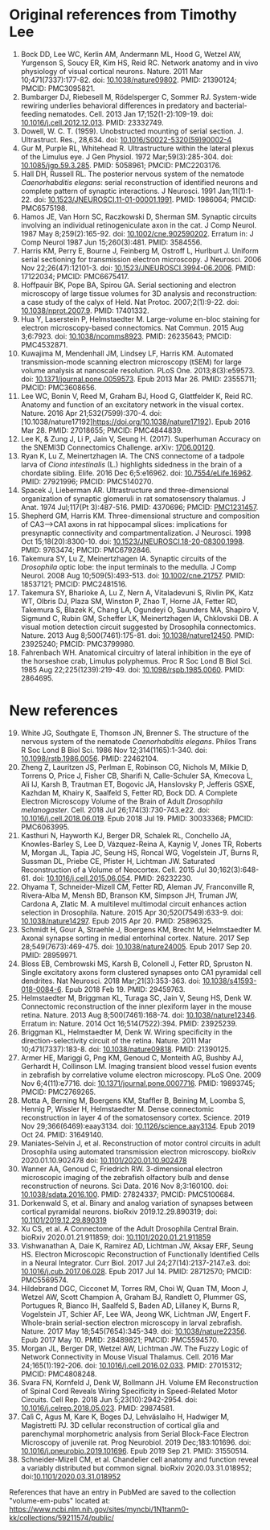 # Original references from Timothy Lee
1. Bock DD, Lee WC, Kerlin AM, Andermann ML, Hood G, Wetzel AW, Yurgenson S, Soucy ER, Kim HS, Reid RC. Network anatomy and in vivo physiology of visual cortical neurons. Nature. 2011 Mar 10;471(7337):177-82. doi: [10.1038/nature09802](https://doi.org/10.1038/nature09802). PMID: 21390124; PMCID: PMC3095821.
2. Bumbarger DJ, Riebesell M, R&ouml;delsperger C, Sommer RJ. System-wide rewiring underlies behavioral differences in predatory and bacterial-feeding nematodes. Cell. 2013 Jan 17;152(1-2):109-19. doi: [10.1016/j.cell.2012.12.013](https://doi.org/10.1016/j.cell.2012.12.013). PMID: 23332749.  
3. Dowell, W. C. T. (1959). Unobstructed mounting of serial section. J. Ultrastruct. Res., 28,634. doi: [10.1016/S0022-5320(59)90002-4](https://doi.org/10.1016/S0022-5320(59)90002-4)
4. Gur M, Purple RL, Whitehead R. Ultrastructure within the lateral plexus of the Limulus eye. J Gen Physiol. 1972 Mar;59(3):285-304. doi: [10.1085/jgp.59.3.285](https://doi.org/10.1085/jgp.59.3.285). PMID: 5058961; PMCID: PMC2203176.
5. Hall DH, Russell RL. The posterior nervous system of the nematode *Caenorhabditis elegans*: serial reconstruction of identified neurons and complete pattern of synaptic interactions. J Neurosci. 1991 Jan;11(1):1-22. doi: [10.1523/JNEUROSCI.11-01-00001.1991](https://doi.org/10.1523/jneurosci.11-01-00001.1991). PMID: 1986064; PMCID: PMC6575198.
6. Hamos JE, Van Horn SC, Raczkowski D, Sherman SM. Synaptic circuits involving an individual retinogeniculate axon in the cat. J Comp Neurol. 1987 May 8;259(2):165-92. doi: [10.1002/cne.902590202](https://doi.org/10.1002/cne.902590202). Erratum in: J Comp Neurol 1987 Jun 15;260(3):481. PMID: 3584556.
7. Harris KM, Perry E, Bourne J, Feinberg M, Ostroff L, Hurlburt J. Uniform serial sectioning for transmission electron microscopy. J Neurosci. 2006 Nov 22;26(47):12101-3. doi: [10.1523/JNEUROSCI.3994-06.2006](https://doi.org/10.1523/jneurosci.3994-06.2006). PMID: 17122034; PMCID: PMC6675417.
8. Hoffpauir BK, Pope BA, Spirou GA. Serial sectioning and electron microscopy of large tissue volumes for 3D analysis and reconstruction: a case study of the calyx of Held. Nat Protoc. 2007;2(1):9-22. doi: [10.1038/nprot.2007.9](https://doi.org/10.1038/nprot.2007.9). PMID: 17401332.
9. Hua Y, Laserstein P, Helmstaedter M. Large-volume en-bloc staining for electron microscopy-based connectomics. Nat Commun. 2015 Aug 3;6:7923. doi: [10.1038/ncomms8923](https://doi.org/10.1038/ncomms8923). PMID: 26235643; PMCID: PMC4532871.
10.	Kuwajima M, Mendenhall JM, Lindsey LF, Harris KM. Automated transmission-mode scanning electron microscopy (tSEM) for large volume analysis at nanoscale resolution. PLoS One. 2013;8(3):e59573. doi: [10.1371/journal.pone.0059573](https://doi.org/10.1371/journal.pone.0059573). Epub 2013 Mar 26. PMID: 23555711; PMCID: PMC3608656. 
11. Lee WC, Bonin V, Reed M, Graham BJ, Hood G, Glattfelder K, Reid RC. Anatomy and function of an excitatory network in the visual cortex. Nature. 2016 Apr 21;532(7599):370-4. doi: [10.1038/nature17192]https://doi.org/10.1038/nature17192). Epub 2016 Mar 28. PMID: 27018655; PMCID: PMC4844839.
12. Lee K, & Zung J, Li P, Jain V, Seung H. (2017). Superhuman Accuracy on the SNEMI3D Connectomics Challenge. arXiv: [1706.00120](https://arxiv.org/abs/1706.00120v1).
13. Ryan K, Lu Z, Meinertzhagen IA. The CNS connectome of a tadpole larva of *Ciona intestinalis* (L.) highlights sidedness in the brain of a chordate sibling. Elife. 2016 Dec 6;5:e16962. doi: [10.7554/eLife.16962](https://doi.org/10.7554/elife.16962). PMID: 27921996; PMCID: PMC5140270.
14.	Spacek J, Lieberman AR. Ultrastructure and three-dimensional organization of synaptic glomeruli in rat somatosensory thalamus. J Anat. 1974 Jul;117(Pt 3):487-516. PMID: 4370696; PMCID: [PMC1231457](http://www.ncbi.nlm.nih.gov/pmc/articles/pmc1231457/).
15. Shepherd GM, Harris KM. Three-dimensional structure and composition of CA3-->CA1 axons in rat hippocampal slices: implications for presynaptic connectivity and compartmentalization. J Neurosci. 1998 Oct 15;18(20):8300-10. doi: [10.1523/JNEUROSCI.18-20-08300.1998](https://doi.org/10.1523/jneurosci.18-20-08300.1998). PMID: 9763474; PMCID: PMC6792846.
16. Takemura SY, Lu Z, Meinertzhagen IA. Synaptic circuits of the *Drosophila* optic lobe: the input terminals to the medulla. J Comp Neurol. 2008 Aug 10;509(5):493-513. doi: [10.1002/cne.21757](https://doi.org/10.1002/cne.21757). PMID: 18537121; PMCID: PMC2481516.
17. Takemura SY, Bharioke A, Lu Z, Nern A, Vitaladevuni S, Rivlin PK, Katz WT, Olbris DJ, Plaza SM, Winston P, Zhao T, Horne JA, Fetter RD, Takemura S, Blazek K, Chang LA, Ogundeyi O, Saunders MA, Shapiro V, Sigmund C, Rubin GM, Scheffer LK, Meinertzhagen IA, Chklovskii DB. A visual motion detection circuit suggested by Drosophila connectomics. Nature. 2013 Aug 8;500(7461):175-81. doi: [10.1038/nature12450](http://doi.org/10.1038/nature12450). PMID: 23925240; PMCID: PMC3799980.
18. Fahrenbach WH. Anatomical circuitry of lateral inhibition in the eye of the horseshoe crab, Limulus polyphemus. Proc R Soc Lond B Biol Sci. 1985 Aug 22;225(1239):219-49. doi: [10.1098/rspb.1985.0060](https://doi.org/10.1098/rspb.1985.0060). PMID: 2864695.


# New references

19. White JG, Southgate E, Thomson JN, Brenner S. The structure of the nervous system of the nematode *Caenorhabditis elegans*. Philos Trans R Soc Lond B Biol Sci. 1986 Nov 12;314(1165):1-340. doi: [10.1098/rstb.1986.0056](https://doi.org/10.1098/rstb.1986.0056). PMID: 22462104.
20. Zheng Z, Lauritzen JS, Perlman E, Robinson CG, Nichols M, Milkie D, Torrens O, Price J, Fisher CB, Sharifi N, Calle-Schuler SA, Kmecova L, Ali IJ, Karsh B, Trautman ET, Bogovic JA, Hanslovsky P, Jefferis GSXE, Kazhdan M, Khairy K, Saalfeld S, Fetter RD, Bock DD. A Complete Electron Microscopy Volume of the Brain of Adult *Drosophila melanogaster*. Cell. 2018 Jul 26;174(3):730-743.e22. doi: [10.1016/j.cell.2018.06.019](https://doi.org/10.1016/j.cell.2018.06.019). Epub 2018 Jul 19. PMID: 30033368; PMCID: PMC6063995.
21.	Kasthuri N, Hayworth KJ, Berger DR, Schalek RL, Conchello JA, Knowles-Barley S, Lee D, V&aacute;zquez-Reina A, Kaynig V, Jones TR, Roberts M, Morgan JL, Tapia JC, Seung HS, Roncal WG, Vogelstein JT, Burns R, Sussman DL, Priebe CE, Pfister H, Lichtman JW. Saturated Reconstruction of a Volume of Neocortex. Cell. 2015 Jul 30;162(3):648-61. doi: [10.1016/j.cell.2015.06.054](https://doi.org/10.1016/j.cell.2015.06.054). PMID: 26232230.
22.	Ohyama T, Schneider-Mizell CM, Fetter RD, Aleman JV, Franconville R, Rivera-Alba M, Mensh BD, Branson KM, Simpson JH, Truman JW, Cardona A, Zlatic M. A multilevel multimodal circuit enhances action selection in Drosophila. Nature. 2015 Apr 30;520(7549):633-9. doi: [10.1038/nature14297](https://doi.org/10.1038/nature14297). Epub 2015 Apr 20. PMID: 25896325.
23. Schmidt H, Gour A, Straehle J, Boergens KM, Brecht M, Helmstaedter M. Axonal synapse sorting in medial entorhinal cortex. Nature. 2017 Sep 28;549(7673):469-475. doi: [10.1038/nature24005](https://doi.org/10.1038/nature24005). Epub 2017 Sep 20. PMID: 28959971.
24. Bloss EB, Cembrowski MS, Karsh B, Colonell J, Fetter RD, Spruston N. Single excitatory axons form clustered synapses onto CA1 pyramidal cell dendrites. Nat Neurosci. 2018 Mar;21(3):353-363. doi: [10.1038/s41593-018-0084-6](https://doi.org/10.1038/s41593-018-0084-6). Epub 2018 Feb 19. PMID: 29459763.
25. Helmstaedter M, Briggman KL, Turaga SC, Jain V, Seung HS, Denk W. Connectomic reconstruction of the inner plexiform layer in the mouse retina. Nature. 2013 Aug 8;500(7461):168-74. doi: [10.1038/nature12346](https://doi.org/10.1038/nature12346). Erratum in: Nature. 2014 Oct 16;514(7522):394. PMID: 23925239.
26. Briggman KL, Helmstaedter M, Denk W. Wiring specificity in the direction-selectivity circuit of the retina. Nature. 2011 Mar 10;471(7337):183-8. doi: [10.1038/nature09818](https://doi.org/10.1038/nature09818). PMID: 21390125.
27. Armer HE, Mariggi G, Png KM, Genoud C, Monteith AG, Bushby AJ, Gerhardt H, Collinson LM. Imaging transient blood vessel fusion events in zebrafish by correlative volume electron microscopy. PLoS One. 2009 Nov 6;4(11):e7716. doi: [10.1371/journal.pone.0007716](https://doi.org/10.1371/journal.pone.0007716). PMID: 19893745; PMCID: PMC2769265.
28. Motta A, Berning M, Boergens KM, Staffler B, Beining M, Loomba S, Hennig P, Wissler H, Helmstaedter M. Dense connectomic reconstruction in layer 4 of the somatosensory cortex. Science. 2019 Nov 29;366(6469):eaay3134. doi: [10.1126/science.aay3134](https://doi.org/10.1126/science.aay3134). Epub 2019 Oct 24. PMID: 31649140.
29. Maniates-Selvin J, et al. Reconstruction of motor control circuits in adult Drosophila using automated transmission electron microscopy. bioRxiv 2020.01.10.902478 doi: [10.1101/2020.01.10.902478](https://doi.org/10.1101/2020.01.10.902478)
30. Wanner AA, Genoud C, Friedrich RW. 3-dimensional electron microscopic imaging of the zebrafish olfactory bulb and dense reconstruction of neurons. Sci Data. 2016 Nov 8;3:160100. doi: [10.1038/sdata.2016.100](https://doi.org/10.1038/sdata.2016.100). PMID: 27824337; PMCID: PMC5100684.
31. Dorkenwald S, et al. Binary and analog variation of synapses between cortical pyramidal neurons. bioRxiv 2019.12.29.890319; doi: [10.1101/2019.12.29.890319](https://doi.org/10.1101/2019.12.29.890319)
32. Xu CS, et al. A Connectome of the Adult Drosophila Central Brain. bioRxiv 2020.01.21.911859; doi: [10.1101/2020.01.21.911859](https://doi.org/10.1101/2020.01.21.911859)
33. Vishwanathan A, Daie K, Ramirez AD, Lichtman JW, Aksay ERF, Seung HS. Electron Microscopic Reconstruction of Functionally Identified Cells in a Neural Integrator. Curr Biol. 2017 Jul 24;27(14):2137-2147.e3. doi: [10.1016/j.cub.2017.06.028](https://doi.org/10.1016/j.cub.2017.06.028). Epub 2017 Jul 14. PMID: 28712570; PMCID: PMC5569574.
34. Hildebrand DGC, Cicconet M, Torres RM, Choi W, Quan TM, Moon J, Wetzel AW, Scott Champion A, Graham BJ, Randlett O, Plummer GS, Portugues R, Bianco IH, Saalfeld S, Baden AD, Lillaney K, Burns R, Vogelstein JT, Schier AF, Lee WA, Jeong WK, Lichtman JW, Engert F. Whole-brain serial-section electron microscopy in larval zebrafish. Nature. 2017 May 18;545(7654):345-349. doi: [10.1038/nature22356](https://doi.org/10.1038/nature22356). Epub 2017 May 10. PMID: 28489821; PMCID: PMC5594570.
35. Morgan JL, Berger DR, Wetzel AW, Lichtman JW. The Fuzzy Logic of Network Connectivity in Mouse Visual Thalamus. Cell. 2016 Mar 24;165(1):192-206. doi: [10.1016/j.cell.2016.02.033](https://doi.org/10.1016/j.cell.2016.02.033). PMID: 27015312; PMCID: PMC4808248.
36. Svara FN, Kornfeld J, Denk W, Bollmann JH. Volume EM Reconstruction of Spinal Cord Reveals Wiring Specificity in Speed-Related Motor Circuits. Cell Rep. 2018 Jun 5;23(10):2942-2954. doi: [10.1016/j.celrep.2018.05.023](https://doi.org/10.1016/j.celrep.2018.05.023). PMID: 29874581.
37. Calì C, Agus M, Kare K, Boges DJ, Lehväslaiho H, Hadwiger M, Magistretti PJ. 3D cellular reconstruction of cortical glia and parenchymal morphometric analysis from Serial Block-Face Electron Microscopy of juvenile rat. Prog Neurobiol. 2019 Dec;183:101696. doi: [10.1016/j.pneurobio.2019.101696](https://doi.org/10.1016/j.pneurobio.2019.101696). Epub 2019 Sep 21. PMID: 31550514.
38. Schneider-Mizell CM, et al. Chandelier cell anatomy and function reveal a variably distributed but common signal. bioRxiv 2020.03.31.018952; doi:[10.1101/2020.03.31.018952](https://doi.org/10.1101/2020.03.31.018952)



References that have an entry in PubMed are saved to the collection "volume-em-pubs" located at: 
https://www.ncbi.nlm.nih.gov/sites/myncbi/1N1tanm0-kk/collections/59211574/public/